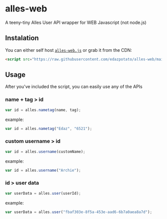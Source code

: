 # alles-web
A teeny-tiny Alles User API wrapper for WEB Javascript (not node.js)

## Instalation
You can either self host [`alles-web.js`](https://raw.githubusercontent.com/edazpotato/alles-web/main/alles-web.js) or grab it from the CDN:
  ```html
  <script src="https://raw.githubusercontent.com/edazpotato/alles-web/main/alles-web.js"></script>
  ```

## Usage

After you've included the script, you can easily use any of the APIs

### name + tag > id
```js
var id = alles.nametag(name, tag);
```
example:
```js
var id = alles.nametag("Edaz", "6521");
```

### custom username > id
```js
var id = alles.username(customName);
```
example:
```js
var id = alles.username("Archie");
```

### id > user data
```js
var userData = alles.user(userId);
```
example:
```js
var userData = alles.user("fbaf303e-8f5a-453e-aad6-6b7a0aea8a7d");
```
